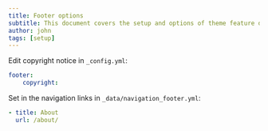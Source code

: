 ```yaml
---
title: Footer options
subtitle: This document covers the setup and options of theme feature described in the doc title
author: john
tags: [setup]
---
```


Edit copyright notice in `_config.yml`:
```yaml
footer:
    copyright:
```

Set in the navigation links in `_data/navigation_footer.yml`:
```yaml
- title: About
  url: /about/
```
